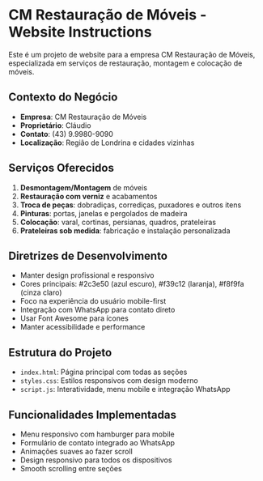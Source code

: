 <!-- Use this file to provide workspace-specific custom instructions to Copilot. For more details, visit https://code.visualstudio.com/docs/copilot/copilot-customization#_use-a-githubcopilotinstructionsmd-file -->

# CM Restauração de Móveis - Website Instructions

Este é um projeto de website para a empresa CM Restauração de Móveis, especializada em serviços de restauração, montagem e colocação de móveis.

## Contexto do Negócio

- **Empresa**: CM Restauração de Móveis
- **Proprietário**: Cláudio
- **Contato**: (43) 9.9980-9090
- **Localização**: Região de Londrina e cidades vizinhas

## Serviços Oferecidos

1. **Desmontagem/Montagem** de móveis
2. **Restauração com verniz** e acabamentos
3. **Troca de peças**: dobradiças, corrediças, puxadores e outros itens
4. **Pinturas**: portas, janelas e pergolados de madeira
5. **Colocação**: varal, cortinas, persianas, quadros, prateleiras
6. **Prateleiras sob medida**: fabricação e instalação personalizada

## Diretrizes de Desenvolvimento

- Manter design profissional e responsivo
- Cores principais: #2c3e50 (azul escuro), #f39c12 (laranja), #f8f9fa (cinza claro)
- Foco na experiência do usuário mobile-first
- Integração com WhatsApp para contato direto
- Usar Font Awesome para ícones
- Manter acessibilidade e performance

## Estrutura do Projeto

- `index.html`: Página principal com todas as seções
- `styles.css`: Estilos responsivos com design moderno
- `script.js`: Interatividade, menu mobile e integração WhatsApp

## Funcionalidades Implementadas

- Menu responsivo com hamburger para mobile
- Formulário de contato integrado ao WhatsApp
- Animações suaves ao fazer scroll
- Design responsivo para todos os dispositivos
- Smooth scrolling entre seções
